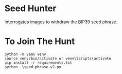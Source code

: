 # Seed Hunter

Interrogates images to withdraw the BIP39 seed phrase.

# To Join The Hunt

```
python -m venv venv
source venv/bin/activate or venv\Scripts\activate
pip install -r requirements.txt
python .\seed-phrase-v2.py
```